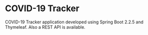 # COVID-19 Tracker
COVID-19 Tracker application developed using Spring Boot 2.2.5 and Thymeleaf.
Also a REST API is available.

